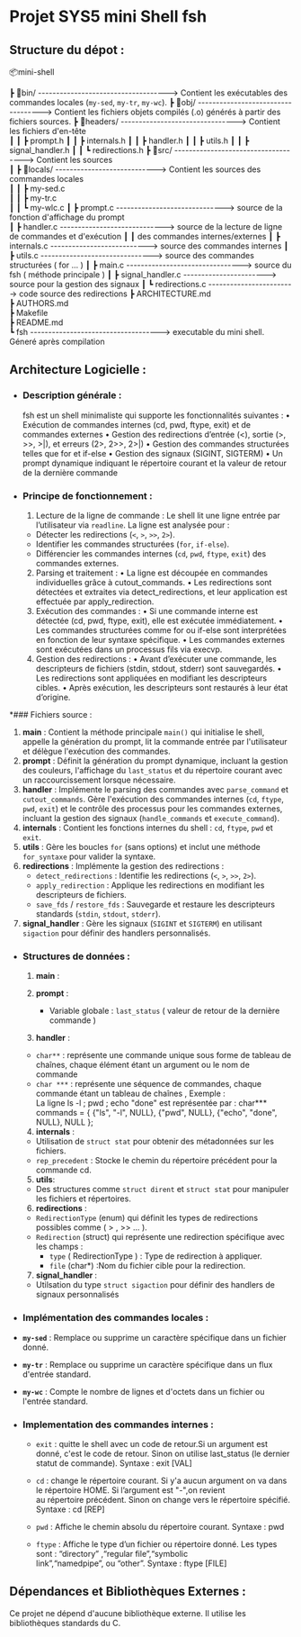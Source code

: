 # Projet SYS5 mini Shell fsh


## Structure du dépot :

📦mini-shell  

┣ 📂bin/ ------------------------------------> Contient les exécutables des commandes locales (`my-sed`, `my-tr`, `my-wc`).
┣ 📂obj/ -----------------------------------> Contient les fichiers objets compilés (.o) générés à partir des fichiers sources.
┣ 📂headers/ --------------------------------> Contient les fichiers d'en-tête  
┃   ┃ ┣ prompt.h
┃   ┃ ┣ internals.h
┃   ┃ ┣ handler.h
┃   ┃ ┣ utils.h 
┃   ┃ ┣ signal_handler.h 
┃   ┃ ┗ redirections.h
┣ 📂src/ ------------------------------------> Contient les sources   
┃ ┣ 📂locals/  ----------------------------> Contient les sources des commandes locales  
┃ ┃ ┣ my-sed.c  
┃ ┃ ┣ my-tr.c  
┃ ┃ ┗ my-wlc.c
┃ ┣ prompt.c ------------------------------> source de la fonction d'affichage du prompt  
┃ ┣ handler.c -----------------------------> source de la lecture de ligne de commandes et d'exécution 
┃ ┃                                          des commandes internes/externes
┃ ┣ internals.c ---------------------------> source des commandes internes
┃ ┣ utils.c -------------------------------> source des commandes structurées ( for ... )
┃ ┣ main.c --------------------------------> source du fsh  ( méthode principale )
┃ ┣ signal_handler.c -----------------------> source pour la gestion des signaux 
┃ ┗ redirections.c ------------------------> code source des redirections
┣ ARCHITECTURE.md  
┣ AUTHORS.md   
┣ Makefile  
┣ README.md  
┗ fsh ------------------------------------> executable du mini shell. Géneré après compilation



## Architecture Logicielle :
* ### Description générale :
   fsh est un shell minimaliste qui supporte les fonctionnalités suivantes :
	•	Exécution de commandes internes (cd, pwd, ftype, exit) et de commandes externes
	•	Gestion des redirections d’entrée (<), sortie (>, >>, >|), et erreurs (2>, 2>>, 2>|)
	•	Gestion des commandes structurées telles que for et if-else
	•	Gestion des signaux (SIGINT, SIGTERM)
	•	Un prompt dynamique indiquant le répertoire courant et la valeur de retour de la dernière commande
* ### Principe de fonctionnement :
	1.	Lecture de la ligne de commande :
	Le shell lit une ligne entrée par l’utilisateur via `readline`.
   La ligne est analysée pour :
   - Détecter les redirections (`<`, `>`, `>>`, `2>`).
   - Identifier les commandes structurées (`for`, `if-else`).
   - Différencier les commandes internes (`cd`, `pwd`, `ftype`, `exit`) des commandes externes.

	2.	Parsing et traitement :
	•	La ligne est découpée en commandes individuelles grâce à cutout_commands.
	•	Les redirections sont détectées et extraites via detect_redirections, et leur application est effectuée par apply_redirection.
	3.	Exécution des commandes :
	•	Si une commande interne est détectée (cd, pwd, ftype, exit), elle est exécutée immédiatement.
	•	Les commandes structurées comme for ou if-else sont interprétées en fonction de leur syntaxe spécifique.
	•	Les commandes externes sont exécutées dans un processus fils via execvp.
	4.	Gestion des redirections :
	•	Avant d’exécuter une commande, les descripteurs de fichiers (stdin, stdout, stderr) sont sauvegardés.
	•	Les redirections sont appliquées en modifiant les descripteurs cibles.
	•	Après exécution, les descripteurs sont restaurés à leur état d’origine.

*### Fichiers source :
  1. **main** :
      Contient la méthode principale `main()` qui initialise le shell, appelle la génération du prompt, lit la commande entrée par l'utilisateur et délègue l'exécution des commandes.
  2. **prompt** :
      Définit la génération du prompt dynamique, incluant la gestion des couleurs, l'affichage du `last_status` et du répertoire courant avec un raccourcissement lorsque nécessaire.
  3. **handler** :
      Implémente le parsing des commandes avec `parse_command` et `cutout_commands`. Gère l'exécution des commandes internes (`cd`, `ftype`, `pwd`, `exit`) et le contrôle des processus pour les commandes externes, incluant la gestion des signaux (`handle_commands` et `execute_command`).
  4. **internals** :
      Contient les fonctions internes du shell : `cd`, `ftype`, `pwd` et `exit`.
  5. **utils** :
      Gère les boucles `for` (sans options) et inclut une méthode `for_syntaxe` pour valider la syntaxe.
  6. **redirections** :
      Implémente la gestion des redirections :
      - `detect_redirections` : Identifie les redirections (`<`, `>`, `>>`, `2>`).
      - `apply_redirection` : Applique les redirections en modifiant les descripteurs de fichiers.
      - `save_fds` / `restore_fds` : Sauvegarde et restaure les descripteurs standards (`stdin`, `stdout`, `stderr`).
  7. **signal_handler** :
      Gère les signaux (`SIGINT` et `SIGTERM`) en utilisant `sigaction` pour définir des handlers personnalisés.




* ### Structures de données :

  1. <b>main</b> :
      
  2. <b>prompt</b> :
      - Variable globale : `last_status` ( valeur de retour de la dernière commande )

  3. <b>handler</b> :
    - `char**` : représente une commande unique sous forme de tableau de chaînes, chaque élément étant un argument ou le nom de commande
    - `char ***` :  représente une séquence de commandes, chaque commande étant un tableau de chaînes , Exemple :  
    La ligne ls -l ; pwd ; echo "done" est représentée par :
    char*** commands = {
    {"ls", "-l", NULL},
    {"pwd", NULL},
    {"echo", "done", NULL},
    NULL
   };

  4. <b>internals</b> :
    - Utilisation de `struct stat` pour obtenir des métadonnées sur les fichiers.
    - `rep_precedent` : Stocke le chemin du répertoire précédent pour la commande cd.

  5. <b>utils</b>:
    - Des structures comme `struct dirent` et `struct stat` pour manipuler les fichiers et répertoires.

   6. <b>redirections</b> : 
   - `RedirectionType` (enum) qui définit les types de redirections possibles comme ( > , >> ... ). 
   - `Redirection` (struct) qui représente une redirection spécifique avec les champs : 
      - `type` ( RedirectionType ) : Type de redirection à appliquer.
	   - `file` (char*)  :Nom du fichier cible pour la redirection.

   7. <b>signal_handler </b> :
   - Utilsation du type `struct sigaction` pour définir des handlers de signaux personnalisés



* ### Implémentation des commandes locales :
* **`my-sed`** : Remplace ou supprime un caractère spécifique dans un fichier donné.
* **`my-tr`** : Remplace ou supprime un caractère spécifique dans un flux d'entrée standard.
* **`my-wc`** : Compte le nombre de lignes et d'octets dans un fichier ou l'entrée standard.


* ### Implementation des commandes internes :
   *  `exit` : quitte le shell avec un code de retour.Si un argument est donné, c'est le code de retour. Sinon on utilise last_status (le dernier statut de commande). Syntaxe : exit [VAL]

   *  `cd` : change le répertoire courant. Si y'a aucun argument on va dans le répertoire HOME. Si l’argument est "-",on revient       
             au répertoire précédent. Sinon on change vers le répertoire spécifié. Syntaxe : cd [REP]

   * `pwd` : Affiche le chemin absolu du répertoire courant. Syntaxe : pwd 

   * `ftype` : Affiche le type d’un fichier ou répertoire donné. Les types sont : “directory” ,“regular file”,“symbolic          
               link”,“namedpipe”, ou “other”. Syntaxe : ftype [FILE]


## Dépendances et Bibliothèques Externes :
Ce projet ne dépend d'aucune bibliothèque externe. Il utilise les bibliothèques standards du C.


